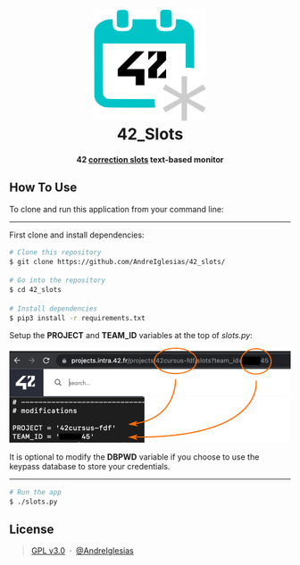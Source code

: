 <h1 align="center">
  <br>
  <a href="https://github.com/AndreIglesias/42_slots"><img src="https://github.com/AndreIglesias/42_slots/blob/main/logo.png" alt="Slots" width="200"></a>
  <br>
  42_Slots
  <br>
</h1>

<h4 align="center">42 <a href="https://intra.42.fr/" target="_blank">correction slots</a> text-based monitor
</h4>

## How To Use

To clone and run this application from your command line:

---
First clone and install dependencies:
```bash
# Clone this repository
$ git clone https://github.com/AndreIglesias/42_slots/

# Go into the repository
$ cd 42_slots

# Install dependencies
$ pip3 install -r requirements.txt
```
Setup the **PROJECT** and **TEAM_ID** variables at the top of *slots.py*:

![Setup](setup.png)

It is optional to modify the **DBPWD** variable if you choose to use the keypass database to store your credentials.

---
```bash
# Run the app
$ ./slots.py
```

## License

> [GPL v3.0](https://github.com/AndreIglesias/42_slots/blob/main/LICENSE) &nbsp;&middot;&nbsp;
> [@AndreIglesias](https://github.com/AndreIglesias)

